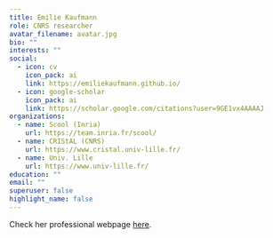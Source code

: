 ```yaml
---
title: Emilie Kaufmann
role: CNRS researcher
avatar_filename: avatar.jpg
bio: ""
interests: ""
social:
  - icon: cv
    icon_pack: ai
    link: https://emiliekaufmann.github.io/
  - icon: google-scholar
    icon_pack: ai
    link: https://scholar.google.com/citations?user=9GE1vx4AAAAJ
organizations:
  - name: Scool (Inria)
    url: https://team.inria.fr/scool/
  - name: CRIStAL (CNRS)
    url: https://www.cristal.univ-lille.fr/
  - name: Univ. Lille
    url: https://www.univ-lille.fr/
education: ""
email: ""
superuser: false
highlight_name: false
---
```

Check her professional webpage [here](https://emiliekaufmann.github.io/).